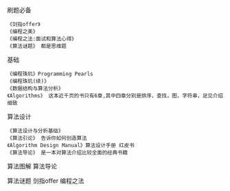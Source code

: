 
刷题必备

    《剑指offer》
    《编程之美》
    《编程之法:面试和算法心得》
    《算法谜题》 都是思维题

基础

    《编程珠玑》Programming Pearls
    《编程珠玑(续)》
    《数据结构与算法分析》
    《Algorithms》 这本近千页的书只有6章,其中四章分别是排序，查找，图，字符串，足见介绍细致

算法设计

    《算法设计与分析基础》
    《算法引论》 告诉你如何创造算法
    《Algorithm Design Manual》算法设计手册 红皮书
    《算法导论》 是一本对算法介绍比较全面的经典书籍


算法图解
算法导论

算法谜题
剑指offer
编程之法
